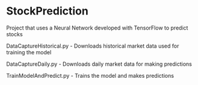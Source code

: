 # StockPrediction
Project that uses a Neural Network developed with TensorFlow to predict stocks


DataCaptureHistorical.py - Downloads historical market data used for training the model

DataCaptureDaily.py - Downloads daily market data for making predictions

TrainModelAndPredict.py - Trains the model and makes predictions
